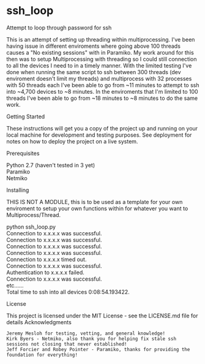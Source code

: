 # ssh_loop
Attempt to loop through password for ssh

This is an attempt of setting up threading within multiprocessing. I've been having issue in different enviroments where going above 100 threads causes a "No existing sessions" with in Paramiko. My work around for this then was to setup Multiprocessing with threading so I could still connection to all the devices I need to in a timely manner. With the limited testing I've done when running the same script to ssh between 300 threads (dev enviroment doesn't limit my threads) and multiprocess with 32 processes with 50 threads each I've been able to go from ~11 minutes to attempt to ssh into ~4,700 devices to ~8 minutes. In the enviroments that I'm limited to 100 threads I've been able to go from ~18 minutes to ~8 minutes to do the same work.

Getting Started

These instructions will get you a copy of the project up and running on your local machine for development and testing purposes. See deployment for notes on how to deploy the project on a live system.

Prerequisites

Python 2.7 (haven't tested in 3 yet)  
Paramiko  
Netmiko  

Installing

THIS IS NOT A MODULE, this is to be used as a template for your own enviroment to setup your own functions within for whatever
you want to Multiprocess/Thread.

python ssh_loop.py  
Connection to x.x.x.x was successful.  
Connection to x.x.x.x was successful.  
Connection to x.x.x.x was successful.  
Connection to x.x.x.x was successful.  
Connection to x.x.x.x timed out.  
Connection to x.x.x.x was successful.  
Authentication to x.x.x.x failed.  
Connection to x.x.x.x was successful.  
etc......  
Total time to ssh into all devices 0:08:54.193422.  

License

This project is licensed under the MIT License - see the LICENSE.md file for details
Acknowledgments

    Jeremy Mesloh for testing, vetting, and general knowledge!
    Kirk Byers - Netmiko, also thank you for helping fix stale ssh sessions not closing that never established!
    Jeff Forcier and Robey Pointer - Paramiko, thanks for providing the foundation for everything!
